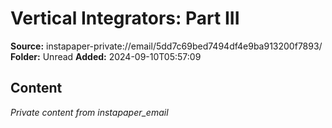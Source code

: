 # Vertical Integrators: Part III

**Source:** instapaper-private://email/5dd7c69bed7494df4e9ba913200f7893/
**Folder:** Unread
**Added:** 2024-09-10T05:57:09




## Content
*Private content from instapaper_email*
